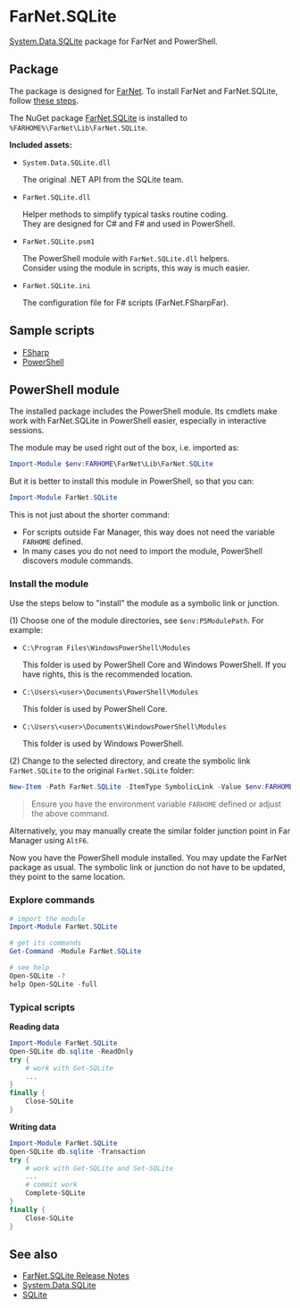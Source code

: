 [NuGet]: https://www.nuget.org/packages/FarNet.SQLite
[GitHub]: https://github.com/nightroman/FarNet.SQLite
[System.Data.SQLite]: https://system.data.sqlite.org/index.html/doc/trunk/www/index.wiki

# FarNet.SQLite

[System.Data.SQLite] package for FarNet and PowerShell.

## Package

The package is designed for [FarNet](https://github.com/nightroman/FarNet/wiki).
To install FarNet and FarNet.SQLite, follow [these steps](https://github.com/nightroman/FarNet#readme).

The NuGet package [FarNet.SQLite](https://www.nuget.org/packages/FarNet.SQLite)
is installed to `%FARHOME%\FarNet\Lib\FarNet.SQLite`.

**Included assets:**

- `System.Data.SQLite.dll`

    The original .NET API from the SQLite team.

- `FarNet.SQLite.dll`

    Helper methods to simplify typical tasks routine coding.\
    They are designed for C# and F# and used in PowerShell.

- `FarNet.SQLite.psm1`

    The PowerShell module with `FarNet.SQLite.dll` helpers.\
    Consider using the module in scripts, this way is much easier.

- `FarNet.SQLite.ini`

    The configuration file for F# scripts (FarNet.FSharpFar).

## Sample scripts

- [FSharp](samples-FSharp)
- [PowerShell](samples-PowerShell)

## PowerShell module

The installed package includes the PowerShell module. Its cmdlets make work
with FarNet.SQLite in PowerShell easier, especially in interactive sessions.

The module may be used right out of the box, i.e. imported as:

```powershell
Import-Module $env:FARHOME\FarNet\Lib\FarNet.SQLite
```

But it is better to install this module in PowerShell, so that you can:

```powershell
Import-Module FarNet.SQLite
```

This is not just about the shorter command:

- For scripts outside Far Manager, this way does not need the variable `FARHOME` defined.
- In many cases you do not need to import the module, PowerShell discovers module commands.

### Install the module

Use the steps below to "install" the module as a symbolic link or junction.

(1) Choose one of the module directories, see `$env:PSModulePath`. For example:

- `C:\Program Files\WindowsPowerShell\Modules`

    This folder is used by PowerShell Core and Windows PowerShell.
    If you have rights, this is the recommended location.

- `C:\Users\<user>\Documents\PowerShell\Modules`

    This folder is used by PowerShell Core.

- `C:\Users\<user>\Documents\WindowsPowerShell\Modules`

    This folder is used by Windows PowerShell.

(2) Change to the selected directory, and create the symbolic link
`FarNet.SQLite` to the original `FarNet.SQLite` folder:

```powershell
New-Item -Path FarNet.SQLite -ItemType SymbolicLink -Value $env:FARHOME\FarNet\Lib\FarNet.SQLite
```

> Ensure you have the environment variable `FARHOME` defined or adjust the above command.

Alternatively, you may manually create the similar folder junction point in Far
Manager using `AltF6`.

Now you have the PowerShell module installed. You may update the FarNet package
as usual. The symbolic link or junction do not have to be updated, they point
to the same location.

### Explore commands

```powershell
# import the module
Import-Module FarNet.SQLite

# get its commands
Get-Command -Module FarNet.SQLite

# see help
Open-SQLite -?
help Open-SQLite -full
```

### Typical scripts

**Reading data**

```powershell
Import-Module FarNet.SQLite
Open-SQLite db.sqlite -ReadOnly
try {
    # work with Get-SQLite
    ...
}
finally {
    Close-SQLite
}
```

**Writing data**


```powershell
Import-Module FarNet.SQLite
Open-SQLite db.sqlite -Transaction
try {
    # work with Get-SQLite and Set-SQLite
    ...
    # commit work
    Complete-SQLite
}
finally {
    Close-SQLite
}
```

## See also

- [FarNet.SQLite Release Notes](https://github.com/nightroman/FarNet.SQLite/blob/main/Release-Notes.md)
- [System.Data.SQLite]
- [SQLite](https://sqlite.org/index.html)
